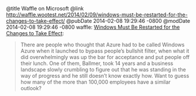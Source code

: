 @title Waffle on Microsoft
@link http://waffle.wootest.net/2014/02/09/windows-must-be-restarted-for-the-changes-to-take-effect/
@pubDate 2014-02-08 19:29:46 -0800
@modDate 2014-02-08 19:29:46 -0800
waffle: <a href="http://waffle.wootest.net/2014/02/09/windows-must-be-restarted-for-the-changes-to-take-effect/">Windows Must Be Restarted for the Changes to Take Effect</a>:

>There are people who thought that Azure had to be called Windows Azure when it launched to bypass people’s bullshit filter, when what it did overwhelmingly was up the bar for acceptance and put people off their lunch. One of them, Ballmer, took 14 years and a business landscape slowly crumbling to figure out that he was standing in the way of progress and he still doesn’t know exactly how. Want to guess how many of the more than 100,000 employees have a similar outlook?
